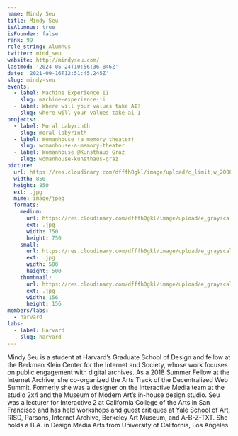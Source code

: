```yaml
---
name: Mindy Seu
title: Mindy Seu
isAlumnus: true
isFounder: false
rank: 99
role_string: Alumnus
twitter: mind_seu
website: http://mindyseu.com/
lastmod: '2024-05-24T10:56:36.846Z'
date: '2021-09-16T12:51:45.245Z'
slug: mindy-seu
events:
  - label: Machine Experience II
    slug: machine-experience-ii
  - label: Where will your values take AI?
    slug: where-will-your-values-take-ai-1
projects:
  - label: Moral Labyrinth
    slug: moral-labyrinth
  - label: Womanhouse (a memory theater)
    slug: womanhouse-a-memory-theater
  - label: Womanhouse @Kunsthaus Graz
    slug: womanhouse-kunsthaus-graz
picture:
  url: https://res.cloudinary.com/dfffh0gkl/image/upload/c_limit,w_2000,h_2000/e_grayscale/v1629122129/mindy_a641d744c3.jpg
  width: 850
  height: 850
  ext: .jpg
  mime: image/jpeg
  formats:
    medium:
      url: https://res.cloudinary.com/dfffh0gkl/image/upload/e_grayscale/v1629122130/medium_mindy_a641d744c3.jpg
      ext: .jpg
      width: 750
      height: 750
    small:
      url: https://res.cloudinary.com/dfffh0gkl/image/upload/e_grayscale/v1629122131/small_mindy_a641d744c3.jpg
      ext: .jpg
      width: 500
      height: 500
    thumbnail:
      url: https://res.cloudinary.com/dfffh0gkl/image/upload/e_grayscale/v1629122130/thumbnail_mindy_a641d744c3.jpg
      ext: .jpg
      width: 156
      height: 156
members/labs:
  - harvard
labs:
  - label: Harvard
    slug: harvard
---
```

Mindy Seu is a student at Harvard’s Graduate School of Design and fellow at the Berkman Klein Center for the Internet and Society, whose work focuses on public engagement with digital archives. As a 2018 Summer Fellow at the Internet Archive, she co-organized the Arts Track of the Decentralized Web Summit. Formerly she was a designer on the Interactive Media team at the studio 2x4 and the Museum of Modern Art’s in-house design studio. Seu was a lecturer for Interactive 2 at California College of the Arts in San Francisco and has held workshops and guest critiques at Yale School of Art, RISD, Parsons, Internet Archive, Berkeley Art Museum, and A-B-Z-TXT. She holds a B.A. in Design Media Arts from University of California, Los Angeles.